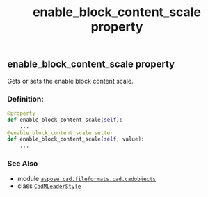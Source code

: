 ﻿---
title: enable_block_content_scale property
second_title: Aspose.CAD for Python via .NET API References
description: 
type: docs
weight: 360
url: /python-net/aspose.cad.fileformats.cad.cadobjects/cadmleaderstyle/enable_block_content_scale/
is_root: false
---

## enable_block_content_scale property


Gets or sets the enable block content scale.
### Definition:
```python
@property
def enable_block_content_scale(self):
    ...
@enable_block_content_scale.setter
def enable_block_content_scale(self, value):
    ...
```

### See Also
* module [`aspose.cad.fileformats.cad.cadobjects`](../../)
* class [`CadMLeaderStyle`](/cad/python-net/aspose.cad.fileformats.cad.cadobjects/cadmleaderstyle)
